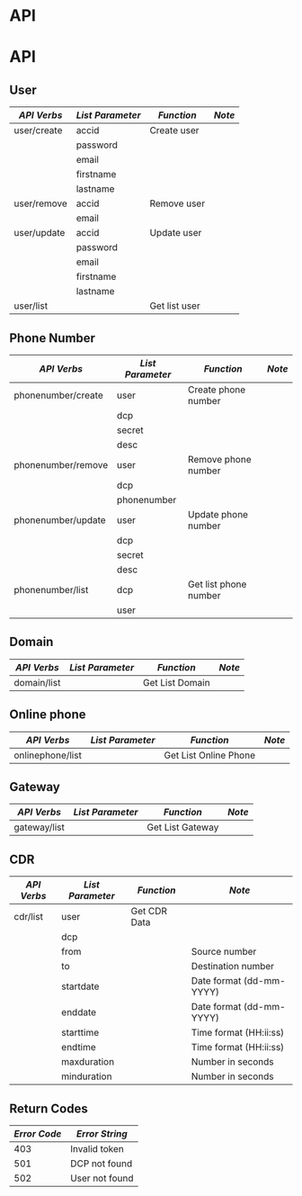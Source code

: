 API
===

# API

## User

*API Verbs*          | *List Parameter*     | *Function*           | *Note*
-------------------- | -------------------- | -------------------- | --------------------
user/create          | accid                | Create user          |
                     | password             |                      |
                     | email                |                      |
                     | firstname            |                      |
                     | lastname             |                      | 
user/remove          | accid                | Remove user          |
                     | email                |                      |
user/update          | accid                | Update user          |
                     | password             |                      |
                     | email                |                      |
                     | firstname            |                      |
                     | lastname             |                      |
user/list            |                      | Get list user        |

## Phone Number

*API Verbs*          | *List Parameter*     | *Function*           | *Note*
-------------------- | -------------------- | -------------------- | --------------------
phonenumber/create   | user                 | Create phone number  |
                     | dcp                  |                      |
                     | secret               |                      |
                     | desc                 |                      |
phonenumber/remove   | user                 | Remove phone number  |
                     | dcp                  |                      |
                     | phonenumber          |                      |
phonenumber/update   | user                 | Update phone number  |
                     | dcp                  |                      |
                     | secret               |                      |
                     | desc                 |                      |
phonenumber/list     | dcp                  | Get list phone number|
                     | user                 |                      |

## Domain

*API Verbs*          | *List Parameter*    | *Function*            | *Note*
-------------------- | ------------------- | --------------------- | --------------------
domain/list          |                     | Get List Domain       |


Online phone
------------

*API Verbs*          | *List Parameter*    | *Function*            | *Note*
-------------------- | ------------------- | --------------------- | --------------------
onlinephone/list     |                     | Get List Online Phone |


Gateway
------------

*API Verbs*          | *List Parameter*    | *Function*            | *Note*
-------------------- | ------------------- | --------------------- | --------------------
gateway/list         |                     | Get List Gateway      |


## CDR

*API Verbs*          | *List Parameter*    | *Function*            | *Note*
-------------------- | ------------------- | --------------------- | --------------------
cdr/list             | user                | Get CDR Data          |
                     | dcp                 |                       |
                     | from                |                       | Source number
                     | to                  |                       | Destination number
                     | startdate           |                       | Date format (dd-mm-YYYY)
                     | enddate             |                       | Date format (dd-mm-YYYY)
                     | starttime           |                       | Time format (HH:ii:ss)
                     | endtime             |                       | Time format (HH:ii:ss)
                     | maxduration         |                       | Number in seconds
                     | minduration         |                       | Number in seconds


## Return Codes

*Error Code*         | *Error String*      |
-------------------- | ------------------- |
403                  | Invalid token       |
501                  | DCP not found       |
502                  | User not found      |